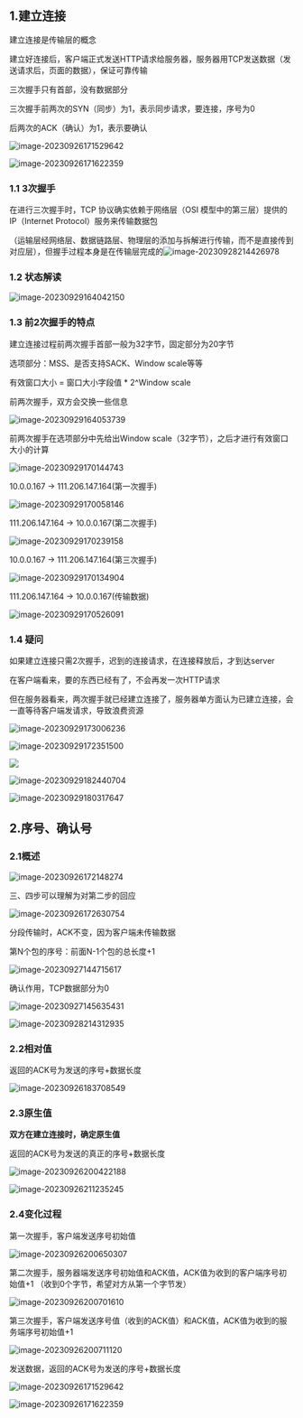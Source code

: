 ## 1.建立连接

建立连接是传输层的概念

建立好连接后，客户端正式发送HTTP请求给服务器，服务器用TCP发送数据（发送请求后，页面的数据），保证可靠传输

三次握手只有首部，没有数据部分

三次握手前两次的SYN（同步）为1，表示同步请求，要连接，序号为0

后两次的ACK（确认）为1，表示要确认

![image-20230926171529642](imgs\image-20230926171529642.png)

![image-20230926171622359](imgs\image-20230926171622359.png)

### 1.1 3次握手

在进行三次握手时，TCP 协议确实依赖于网络层（OSI 模型中的第三层）提供的 IP（Internet Protocol）服务来传输数据包

（运输层经网络层、数据链路层、物理层的添加与拆解进行传输，而不是直接传到对应层），但握手过程本身是在传输层完成的![image-20230928214426978](imgs\image-20230928214426978.png)



### 1.2 状态解读

![image-20230929164042150](imgs\image-20230929164042150.png)

### 1.3 前2次握手的特点

建立连接过程前两次握手首部一般为32字节，固定部分为20字节

选项部分：MSS、是否支持SACK、Window scale等等

有效窗口大小 = 窗口大小字段值 * 2^Window scale

前两次握手，双方会交换一些信息

![image-20230929164053739](imgs\image-20230929164053739.png)

前两次握手在选项部分中先给出Window scale（32字节），之后才进行有效窗口大小的计算

![image-20230929170144743](imgs\image-20230929170144743.png)

10.0.0.167 -> 111.206.147.164(第一次握手)

![image-20230929170058146](imgs\image-20230929170058146.png)

111.206.147.164  -> 10.0.0.167(第二次握手)

![image-20230929170239158](imgs\image-20230929170239158.png)

10.0.0.167 -> 111.206.147.164(第三次握手)

![image-20230929170134904](imgs\image-20230929170134904.png)

111.206.147.164  -> 10.0.0.167(传输数据)

![image-20230929170526091](imgs\image-20230929170526091.png)

### 1.4 疑问

如果建立连接只需2次握手，迟到的连接请求，在连接释放后，才到达server

在客户端看来，要的东西已经有了，不会再发一次HTTP请求

但在服务器看来，两次握手就已经建立连接了，服务器单方面认为已建立连接，会一直等待客户端发请求，导致浪费资源

![image-20230929173006236](imgs\image-20230929173006236.png)

 

![image-20230929172351500](imgs\image-20230929172351500.png)



![](imgs\image-20230929174331785.png)

![image-20230929182440704](imgs\image-20230929182440704.png)

![image-20230929180317647](imgs\image-20230929180317647.png)



## 2.序号、确认号 

### 2.1概述

![image-20230926172148274](imgs\image-20230926172148274.png)

三、四步可以理解为对第二步的回应

![image-20230926172630754](imgs\image-20230926172630754.png)

分段传输时，ACK不变，因为客户端未传输数据

第N个包的序号：前面N-1个包的总长度+1

![image-20230927144715617](imgs\image-20230927144715617.png)

确认作用，TCP数据部分为0

![image-20230927145635431](imgs\image-20230927145635431.png)

![image-20230928214312935](imgs\image-20230928214312935.png)

### 2.2相对值

返回的ACK号为发送的序号+数据长度

![image-20230926183708549](imgs\image-20230926183708549.png)

### 2.3原生值

**双方在建立连接时，确定原生值** 

返回的ACK号为发送的真正的序号+数据长度 

![image-20230926200422188](imgs\image-20230926200422188.png)

![image-20230926211235245](C:\Users\10597\AppData\Roaming\Typora\typora-user-images\image-20230926211235245.png)

### 2.4变化过程

第一次握手，客户端发送序号初始值 

![image-20230926200650307](imgs\image-20230926200650307.png)

第二次握手，服务器端发送序号初始值和ACK值，ACK值为收到的客户端序号初始值+1 （收到0个字节，希望对方从第一个字节发）

![image-20230926200701610](imgs\image-20230926200701610.png)

第三次握手，客户端发送序号值（收到的ACK值）和ACK值，ACK值为收到的服务端序号初始值+1

![image-20230926200711120](imgs\image-20230926200711120.png)

发送数据，返回的ACK号为发送的序号+数据长度

![image-20230926171529642](imgs\image-20230926171529642.png)

![image-20230926171622359](C:\Users\10597\AppData\Roaming\Typora\typora-user-images\image-20230926171622359.png)

